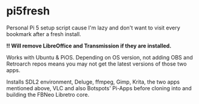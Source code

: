 # pi5fresh
Personal Pi 5 setup script cause I'm lazy and don't want to visit every bookmark after a fresh install.

**!! Will remove LibreOffice and Transmission if they are installed.**

Works with Ubuntu & PiOS.
Depending on OS version, not adding OBS and Retroarch repos means you may not get the latest versions of those two apps.

Installs SDL2 environment, Deluge, ffmpeg, Gimp, Krita, the two apps mentioned above, VLC and also Botspots' Pi-Apps before cloning into and building the FBNeo Libretro core.
